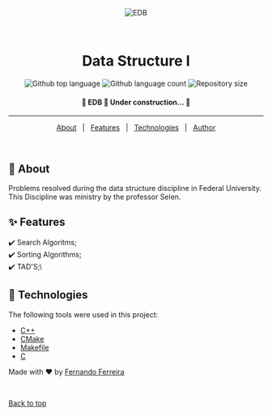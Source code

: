 <div align="center" id="top"> 
  <img src="./.github/app.gif" alt="EDB" />

  &#xa0;

  <!-- <a href="https://edb.netlify.app">Demo</a> -->
</div>

<h1 align="center">Data Structure I</h1>

<p align="center">
  <img alt="Github top language" src="https://img.shields.io/github/languages/top/fernando-ff/edb?color=56BEB8">

  <img alt="Github language count" src="https://img.shields.io/github/languages/count/fernando-ff/edb?color=56BEB8">

  <img alt="Repository size" src="https://img.shields.io/github/repo-size/fernando-ff/edb?color=56BEB8">
<!-- 
  <img alt="License" src="https://img.shields.io/github/license/fernando-ff/edb?color=56BEB8"> -->

  <!-- <img alt="Github issues" src="https://img.shields.io/github/issues/{{YOUR_GITHUB_USERNAME}}/edb?color=56BEB8" /> -->

  <!-- <img alt="Github forks" src="https://img.shields.io/github/forks/{{YOUR_GITHUB_USERNAME}}/edb?color=56BEB8" /> -->

  <!-- <img alt="Github stars" src="https://img.shields.io/github/stars/{{YOUR_GITHUB_USERNAME}}/edb?color=56BEB8" /> -->
</p>

<!-- Status -->

 <h4 align="center"> 
	🚧  EDB 🚀 Under construction...  🚧
</h4> 

<hr> 

<p align="center">
  <a href="#dart-about">About</a> &#xa0; | &#xa0; 
  <a href="#sparkles-features">Features</a> &#xa0; | &#xa0;
  <a href="#rocket-technologies">Technologies</a> &#xa0; | &#xa0;
  <a href="https://github.com/fernando-ff" target="_blank">Author</a>
</p>

<br>

## :dart: About ##

Problems resolved during the data structure discipline in Federal University.
This Discipline was ministry by the professor Selen.

## :sparkles: Features ##

:heavy_check_mark: Search Algoritms;\
:heavy_check_mark: Sorting Algorithms;\
:heavy_check_mark: TAD'S;\


## :rocket: Technologies ##

The following tools were used in this project:

- [C++](https://devdocs.io/cpp/)
- [CMake](https://cmake.org/documentation/)
- [Makefile](https://www.gnu.org/software/make/manual/make.html)
- [C](https://devdocs.io/c/)


<!-- 
## :memo: License ##

This project is under license from MIT. For more details, see the [LICENSE](LICENSE.md) file. -->


Made with :heart: by <a href="https://github.com/fernando-ff" target="_blank">Fernando Ferreira</a>

&#xa0;

<a href="#top">Back to top</a>
